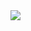 ﻿
<a href="https://portal.azure.com/#create/Microsoft.Template/uri/https%3A%2F%2Fraw.githubusercontent.com%2Fvalda-z%2Fjenkins-arm%2Fmaster%2Fjenkins%2Fazuredeploy.json" target="_blank">
    <img src="http://azuredeploy.net/deploybutton.png"/>
</a>